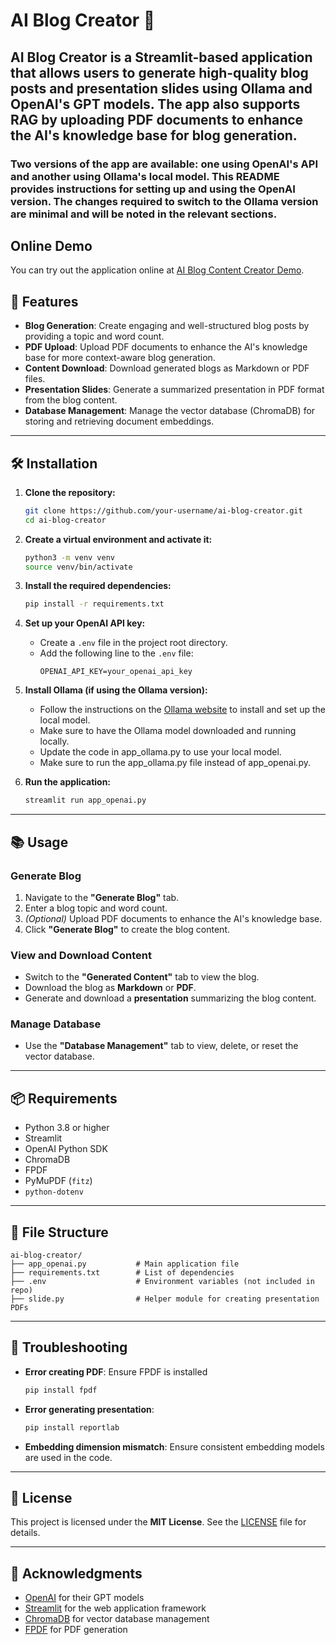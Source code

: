 # AI Blog Creator 📝

**AI Blog Creator** is a Streamlit-based application that allows users to generate high-quality blog posts and presentation slides using Ollama and OpenAI's GPT models. The app also supports RAG by uploading PDF documents to enhance the AI's knowledge base for blog generation.
---

### Two versions of the app are available: one using OpenAI's API and another using Ollama's local model. This README provides instructions for setting up and using the OpenAI version. The changes required to switch to the Ollama version are minimal and will be noted in the relevant sections.

##  Online Demo 

You can try out the application online at [AI Blog Content Creator Demo](https://aiblogcontentcreator.streamlit.app/).

## 🚀 Features

- **Blog Generation**: Create engaging and well-structured blog posts by providing a topic and word count.
- **PDF Upload**: Upload PDF documents to enhance the AI's knowledge base for more context-aware blog generation.
- **Content Download**: Download generated blogs as Markdown or PDF files.
- **Presentation Slides**: Generate a summarized presentation in PDF format from the blog content.
- **Database Management**: Manage the vector database (ChromaDB) for storing and retrieving document embeddings.

---

## 🛠️ Installation

1. **Clone the repository:**
   ```bash
   git clone https://github.com/your-username/ai-blog-creator.git
   cd ai-blog-creator
   ```

2. **Create a virtual environment and activate it:**
   ```bash
   python3 -m venv venv
   source venv/bin/activate
   ```

3. **Install the required dependencies:**
   ```bash
   pip install -r requirements.txt
   ```

4. **Set up your OpenAI API key:**
   - Create a `.env` file in the project root directory.
   - Add the following line to the `.env` file:
     ```
     OPENAI_API_KEY=your_openai_api_key
     ```
5. **Install Ollama (if using the Ollama version):**
   - Follow the instructions on the [Ollama website](https://ollama.com/) to install and set up the local model.
   - Make sure to have the Ollama model downloaded and running locally.
   - Update the code in app_ollama.py to use your local model.
   - Make sure to run the app_ollama.py file instead of app_openai.py.


6. **Run the application:**
   ```bash
   streamlit run app_openai.py
   ```

---

## 📚 Usage

### Generate Blog

1. Navigate to the **"Generate Blog"** tab.
2. Enter a blog topic and word count.
3. *(Optional)* Upload PDF documents to enhance the AI's knowledge base.
4. Click **"Generate Blog"** to create the blog content.

### View and Download Content

- Switch to the **"Generated Content"** tab to view the blog.
- Download the blog as **Markdown** or **PDF**.
- Generate and download a **presentation** summarizing the blog content.

### Manage Database

- Use the **"Database Management"** tab to view, delete, or reset the vector database.

---

## 📦 Requirements

- Python 3.8 or higher  
- Streamlit  
- OpenAI Python SDK  
- ChromaDB  
- FPDF  
- PyMuPDF (`fitz`)  
- `python-dotenv`

---

## 📁 File Structure

```
ai-blog-creator/
├── app_openai.py           # Main application file
├── requirements.txt        # List of dependencies
├── .env                    # Environment variables (not included in repo)
├── slide.py                # Helper module for creating presentation PDFs
```

---

## 🧰 Troubleshooting

- **Error creating PDF**: Ensure FPDF is installed  
  ```bash
  pip install fpdf
  ```

- **Error generating presentation**:  
  ```bash
  pip install reportlab
  ```

- **Embedding dimension mismatch**: Ensure consistent embedding models are used in the code.

---

## 📄 License

This project is licensed under the **MIT License**. See the [LICENSE](LICENSE) file for details.

---

## 🙌 Acknowledgments

- [OpenAI](https://openai.com/) for their GPT models  
- [Streamlit](https://streamlit.io/) for the web application framework  
- [ChromaDB](https://www.trychroma.com/) for vector database management  
- [FPDF](https://pyfpdf.github.io/) for PDF generation